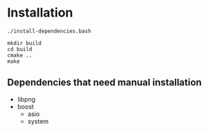 # Installation

    ./install-dependencies.bash

    mkdir build
    cd build
    cmake ..
    make

## Dependencies that need manual installation

* libpng
* boost
  * asio
  * system
